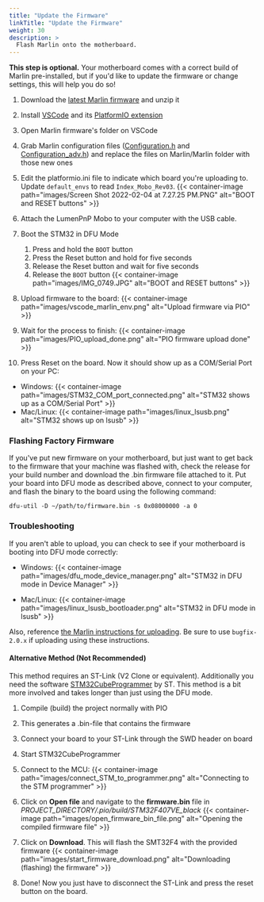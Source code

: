 ```yaml
---
title: "Update the Firmware"
linkTitle: "Update the Firmware"
weight: 30
description: >
  Flash Marlin onto the motherboard.
---
```


**This step is optional.** Your motherboard comes with a correct build of Marlin pre-installed, but if you'd like to update the firmware or change settings, this will help you do so!

1. Download the [latest Marlin firmware](https://github.com/MarlinFirmware/Marlin/archive/refs/heads/bugfix-2.0.x.zip) and unzip it
2. Install [VSCode](https://code.visualstudio.com/) and its [PlatformIO extension](https://marketplace.visualstudio.com/items?itemName=platformio.platformio-ide)
3. Open Marlin firmware's folder on VSCode
4. Grab Marlin configuration files ([Configuration.h](https://github.com/MarlinFirmware/Configurations/raw/import-2.0.x/config/examples/Index/REV_03/Configuration.h) and [Configuration_adv.h](https://github.com/MarlinFirmware/Configurations/raw/import-2.0.x/config/examples/Index/REV_03/Configuration_adv.h)) and replace the files on Marlin/Marlin folder with those new ones

5. Edit the platformio.ini file to indicate which board you're uploading to. Update `default_envs` to read `Index_Mobo_Rev03`.
  {{< container-image path="images/Screen Shot 2022-02-04 at 7.27.25 PM.PNG" alt="BOOT and RESET buttons" >}}

6. Attach the LumenPnP Mobo to your computer with the USB cable.

7. Boot the STM32 in DFU Mode
    1. Press and hold the `BOOT` button
    2. Press the Reset button and hold for five seconds
    3. Release the Reset button and wait for five seconds
    4. Release the `BOOT` button
  {{< container-image path="images/IMG_0749.JPG" alt="BOOT and RESET buttons" >}}

8. Upload firmware to the board:
  {{< container-image path="images/vscode_marlin_env.png" alt="Upload firmware via PIO" >}}

9. Wait for the process to finish:
  {{< container-image path="images/PIO_upload_done.png" alt="PIO firmware upload done" >}}

10. Press Reset on the board. Now it should show up as a COM/Serial Port on your PC:

- Windows:
  {{< container-image path="images/STM32_COM_port_connected.png" alt="STM32 shows up as a COM/Serial Port" >}}
- Mac/Linux:
  {{< container-image path="images/linux_lsusb.png" alt="STM32 shows up on lsusb" >}}

### Flashing Factory Firmware

If you've put new firmware on your motherboard, but just want to get back to the firmware that your machine was flashed with, check the release for your build number and download the .bin firmware file attached to it. Put your board into DFU mode as described above, connect to your computer, and flash the binary to the board using the following command:

```shell
dfu-util -D ~/path/to/firmware.bin -s 0x08000000 -a 0
```

### Troubleshooting

If you aren't able to upload, you can check to see if your motherboard is booting into DFU mode correctly:

- Windows:
  {{< container-image path="images/dfu_mode_device_manager.png" alt="STM32 in DFU mode in Device Manager" >}}

- Mac/Linux:
  {{< container-image path="images/linux_lsusb_bootloader.png" alt="STM32 in DFU mode in lsusb" >}}

Also, reference [the Marlin instructions for uploading](https://marlinfw.org/docs/basics/install_platformio.html). Be sure to use `bugfix-2.0.x` if uploading using these instructions.

#### Alternative Method (Not Recommended)

This method requires an ST-Link (V2 Clone or equivalent). Additionally you need the software  [STM32CubeProgrammer](https://www.st.com/en/development-tools/stm32cubeprog.html) by ST. This method is a bit more involved and takes longer than just using the DFU mode.

1. Compile (build) the project normally with PIO
2. This generates a .bin-file that contains the firmware
3. Connect your board to your ST-Link through the SWD header on board
4. Start STM32CubeProgrammer
5. Connect to the MCU:
  {{< container-image path="images/connect_STM_to_programmer.png" alt="Connecting to the STM programmer" >}}

6. Click on **Open file** and navigate to the **firmware.bin** file in *PROJECT_DIRECTORY/.pio/build/STM32F407VE_black*
  {{< container-image path="images/open_firmware_bin_file.png" alt="Opening the compiled firmware file" >}}

7. Click on **Download**. This will flash the SMT32F4 with the provided firmware
  {{< container-image path="images/start_firmware_download.png" alt="Downloading (flashing) the firmware" >}}

8. Done! Now you just have to disconnect the ST-Link and press the reset button on the board.

